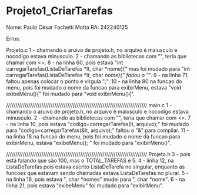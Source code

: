 # Projeto1_CriarTarefas
Nome: Paulo César Fachetti Motta
RA: 242240125

Erros:

Projeto.c
1 - chamando o aruivo de projeto.h, no arquivo é maiusculo e nocodigo estava minusculo.
2 - chamando as bibliotecas com "", teria que chamar com <>.
8 - na linha 60, pois estava "int carregarTarefas(ListaDeTarefas *lt, char *nome){" mas foi mudado para "int carregarTarefas(ListaDeTarefas *lt, char *nome){" faltou o "*".
9 - na linha 71, faltou apenas colocar o ponto e virgula ";".
10 - na linha 80 na funcao do menu, pois foi mudado o nome da funcao para exibirMenu, estava "void exibeMenu(){" foi mudado para "void exibirMenu(){".

////////////////////////////////////////////////////////////////////////////
main.c
1 - chamando o aruivo de projeto.h, no arquivo é maiusculo e nocodigo estava minusculo.
2 - chamando as bibliotecas com "", teria que chamar com <>.
7 - na linha 10, pois estava "codigo=carregarTarefas(lt, arquivo);" foi mudado para "codigo=carregarTarefas(&lt, arquivo);" faltou o "&" para compilar.
11 - na linha 18 na funcao do menu, pois foi mudado o nome da funcao para exibirMenu, estava "exibeMenu(); " foi mudado para "exibirMenu()".

////////////////////////////////////////////////////////////////////////////
Projeto.h
3 - pois está falando que são 100, mas o TOTAL_TAREFAS é 5.
4 - linha 12, na ListaDeTarefas pois estava escrito ListaDeTarefa no singular, enquanto as funcoes que estavam sendo chamadas estava ListaDeTarefas no plural.
5 - na linha 18, pois estava ", char *nomes" mudei para ", char *nome".
6 - na linha 21, pois estava "exibeMenu" foi mudado para "exibirMenu".
